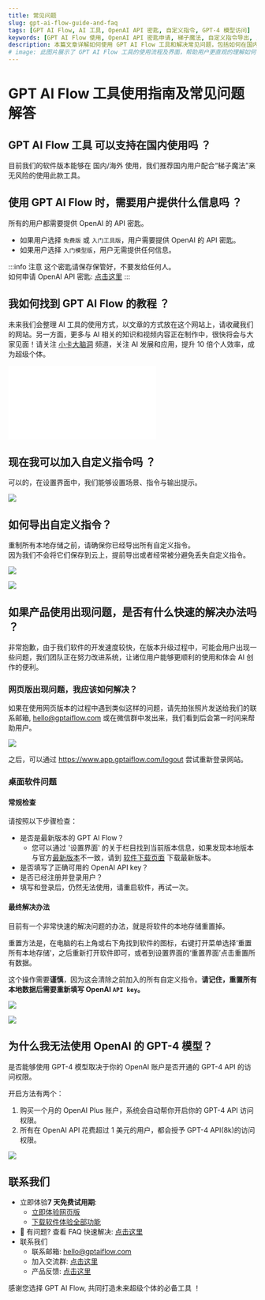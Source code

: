 ```yaml
---
title: 常见问题
slug: gpt-ai-flow-guide-and-faq
tags: [GPT AI Flow, AI 工具, OpenAI API 密匙, 自定义指令, GPT-4 模型访问]
keywords: [GPT AI Flow 使用, OpenAI API 密匙申请, 梯子魔法, 自定义指令导出, 用户问题解答]
description: 本篇文章详解如何使用 GPT AI Flow 工具和解决常见问题，包括如何在国内使用，如何申请 OpenAI API 密匙，如何加入和导出自定义指令，以及如何获取 GPT-4 模型访问权限。
# image: 此图片展示了 GPT AI Flow 工具的使用流程及界面，帮助用户更直观的理解如何使用这款AI工具，以及解决在使用过程中可能遇到的问题。
---
```


# GPT AI Flow 工具使用指南及常见问题解答

## GPT AI Flow 工具 可以支持在国内使用吗 ？

目前我们的软件版本能够在 国内/海外 使用，我们推荐国内用户配合“梯子魔法”来无风险的使用此款工具。

## 使用 GPT AI Flow 时，需要用户提供什么信息吗 ？

所有的用户都需要提供 OpenAI 的 API 密匙。

- 如果用户选择 `免费版` 或 `入门工具版`，用户需要提供 OpenAI 的 API 密匙。
- 如果用户选择 `入门模型版`，用户无需提供任何信息。

:::info 注意
这个密匙请保存保管好，不要发给任何人。  
如何申请 OpenAI API 密匙: [点击这里](/blog/how-to-register-for-OpenAI-account-and-get-OpenAI-api-key)
:::

## 我如何找到 GPT AI Flow 的教程 ？

未来我们会整理 AI 工具的使用方式，以文章的方式放在这个网站上，请收藏我们的网站。另一方面，更多与 AI 相关的知识和视频内容正在制作中，很快将会与大家见面！请关注 [小卡大脑洞](https://space.bilibili.com/137975681) 频道，关注 AI 发展和应用，提升 10 倍个人效率，成为超级个体。

<iframe src="//player.bilibili.com/player.html?aid=490716983&bvid=BV1sN411i7Uh&cid=1259490531&p=1" scrolling="no" border="0" frameBorder="no" framespacing="0" allowFullScreen="true"> </iframe>

## 现在我可以加入自定义指令吗 ？

可以的，在设置界面中，我们能够设置场景、指令与输出提示。

![](./img/6-faq/2023-08-07-img-1-settings-aiflow-commands.png)

## 如何导出自定义指令？

重制所有本地存储之前，请确保你已经导出所有自定义指令。  
因为我们不会将它们保存到云上，提前导出或者经常被分避免丢失自定义指令。

![](./img/6-faq/2023-08-07-img-2-settings-aiflow-commands-importAndExport-button.png)

![](./img/6-faq/2023-08-07-img-3-settings-aiflow-commands-Export-button.png)

## 如果产品使用出现问题，是否有什么快速的解决办法吗 ？

非常抱歉，由于我们软件的开发速度较快，在版本升级过程中，可能会用户出现一些问题，我们团队正在努力改进系统，让诸位用户能够更顺利的使用和体会 AI 创作的便利。

### 网页版出现问题，我应该如何解决？

如果在使用网页版本的过程中遇到类似这样的问题，请先拍张照片发送给我们的联系邮箱, hello@gptaiflow.com 或在微信群中发出来，我们看到后会第一时间来帮助用户。

![](./img/6-faq/2023-10-02-img-1-56ab89a08779e0a0d25f812e8059b1ce.JPG)

之后，可以通过 https://www.app.gptaiflow.com/logout 尝试重新登录网站。

### 桌面软件问题

#### 常规检查

请按照以下步骤检查：

- 是否是最新版本的 GPT AI Flow？
  - 您可以通过 '设置界面' 的关于栏目找到当前版本信息，如果发现本地版本与官方[最新版本](../8-product-release/index.md)不一致，请到 [软件下载页面](/download) 下载最新版本。
- 是否填写了正确可用的 OpenAI API key？
- 是否已经注册并登录用户？
- 填写和登录后，仍然无法使用，请重启软件，再试一次。

#### 最终解决办法

目前有一个非常快速的解决问题的办法，就是将软件的本地存储重置掉。

重置方法是，在电脑的右上角或右下角找到软件的图标，右键打开菜单选择‘重置所有本地存储’，之后重新打开软件即可，或者到设置界面的‘重置界面’点击重置所有数据。

这个操作需要**谨慎**，因为这会清除之前加入的所有自定义指令。**请记住，重置所有本地数据后需要重新填写 OpenAI `API key`。**

![](./img/6-faq/2023-08-07-img-4-settings-reset-all-aiflow-commands.png)

![](./img/6-faq/2023-08-07-img-5-settings-reset-all-aiflow-commands-2.png)

## 为什么我无法使用 OpenAI 的 GPT-4 模型？

是否能够使用 GPT-4 模型取决于你的 OpenAI 账户是否开通的 GPT-4 API 的访问权限。

开启方法有两个：

1. 购买一个月的 OpenAI Plus 账户，系统会自动帮你开启你的 GPT-4 API 访问权限。
2. 所有在 OpenAI API 花费超过 1 美元的用户，都会授予 GPT-4 API(8k)的访问权限。

![](./img/6-faq/2023-08-13-img6-access-about-openai-gpt-4.png)

## 联系我们

- 立即体验**7 天免费试用期**:
  - [立即体验网页版](https://www.app.gptaiflow.com/login)
  - [下载软件体验全部功能](/download)
- 💬 有问题? 查看 FAQ 快速解决: [点击这里](/docs/proudct/gpt-ai-flow-guide-and-faq)
- 联系我们
  - 联系邮箱: hello@gptaiflow.com
  - 加入交流群: [点击这里](/communication-group)
  - 产品反馈: [点击这里](https://wj.qq.com/s2/13154598/1770/)

感谢您选择 GPT AI Flow, 共同打造未来超级个体的必备工具 ！
